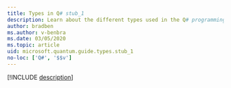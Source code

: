 ```yaml
---
title: Types in Q# stub_1
description: Learn about the different types used in the Q# programming language. stub_1
author: bradben    
ms.author: v-benbra
ms.date: 03/05/2020
ms.topic: article
uid: microsoft.quantum.guide.types.stub_1
no-loc: ['Q#', '$$v']
---
```


[!INCLUDE [description](~/includes/qsharp-language/Specifications/Language/2_Statements/CallStatements.md)]